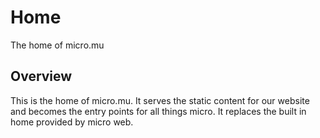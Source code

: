 # Home

The home of micro.mu

## Overview

This is the home of micro.mu. It serves the static content for our website and becomes the 
entry points for all things micro. It replaces the built in home provided by micro web.
